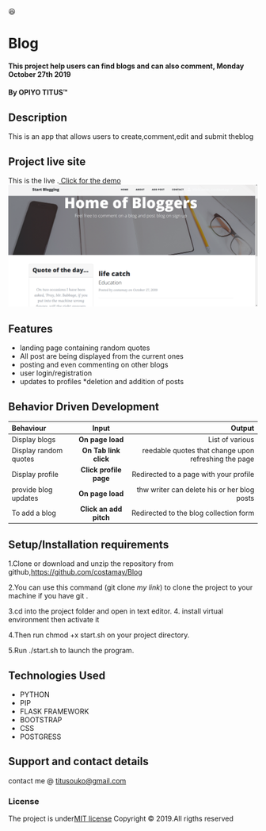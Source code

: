 :satisfied:
# Blog
#### This project help users can find blogs and can also comment, Monday October 27th 2019 
#### By **OPIYO TITUS**&trade;

## Description
This is an app that allows users to create,comment,edit and submit theblog

## Project live site
  This is the live .[ Click for the demo](https://theblogger001.herokuapp.com/)
 ![Image](app/static/photos/blog.png)
## Features
* landing page containing random quotes
* All post are being displayed from the current ones
* posting and even commenting on other blogs
* user login/registration
* updates to profiles
*deletion and addition of posts


## Behavior Driven Development
| Behaviour | Input | Output |
| :---------------- | :---------------: | ------------------: |
| Display blogs | **On page load** | List of various  |blogs
| Display random quotes | **On Tab link click** | reedable quotes that change upon refreshing the page |
| Display profile | **Click profile page** | Redirected to a page with your profile |
| provide blog updates | **On page load** | thw writer can delete his or her blog posts|
| To add a blog  | **Click an add pitch** | Redirected to the blog collection form|

## Setup/Installation requirements
1.Clone or download and unzip the repository from github,https://github.com/costamay/Blog

2.You can use this command (git clone *my link*) to clone the project to your machine if you have git .

3.cd into the project folder and open in text editor.
4. install virtual environment then activate it

4.Then run chmod +x start.sh on your project directory.

5.Run  ./start.sh to launch the program.

## Technologies Used
* PYTHON
* PIP
* FLASK FRAMEWORK
* BOOTSTRAP
* CSS
* POSTGRESS
## Support and contact details
contact me @ titusouko@gmail.com
### License
The project is under[MIT license](/blob/master/LICENSE)
Copyright &copy; 2019.All rigths reserved
  